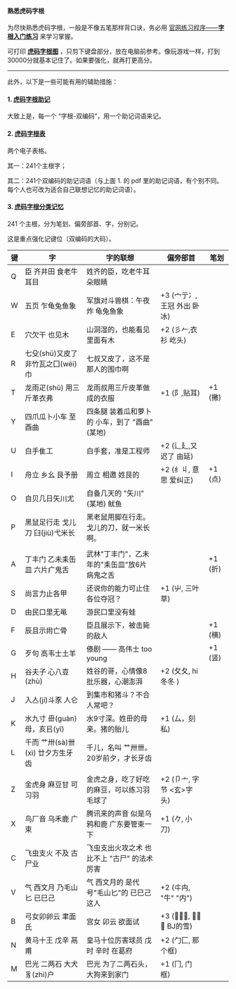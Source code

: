 #### 熟悉虎码字根

为尽快熟悉虎码字根，一般是不像五笔那样背口诀，务必用 [官网练习程序——**字根入门练习**](https://tiger-code.com/practice) 来学习掌握。

可打印 [**虎码字根图**](https://github.com/impishian/input_method/blob/main/%E8%99%8E%E7%A0%81/%E8%99%8E%E7%A0%81%E5%AD%97%E6%A0%B9%E5%9B%BE.jpg) ，只剪下键盘部分，放在电脑前参考。像玩游戏一样，打到30000分就基本记住了。如果要强化，就再打更高分。

----

此外，以下是一些可能有用的辅助措施：

#### 1. [虎码字根助记](https://github.com/impishian/input_method/blob/main/%E8%99%8E%E7%A0%81/%E8%99%8E%E7%A0%81%E5%AD%97%E6%A0%B9%E5%8A%A9%E8%AE%B0.pdf)

大致上是，每一个 “字根-双编码”，用一个助记词语来记。

#### 2. [虎码字根表](https://github.com/impishian/input_method/blob/main/%E8%99%8E%E7%A0%81/%E8%99%8E%E7%A0%81%E5%AD%97%E6%A0%B9%E8%A1%A8.pdf)

两个电子表格。 

其一：241个主根字；

其二：241个双编码的助记词语（与上面 1. 的 pdf 里的助记词语，有个别不同。 每个人也可改为适合自己联想记忆的助记词语）。

#### 3. [虎码字根分类记忆](https://github.com/impishian/input_method/blob/main/%E8%99%8E%E7%A0%81/%E8%99%8E%E7%A0%81%E5%AD%97%E6%A0%B9%E5%88%86%E7%B1%BB%E8%AE%B0%E5%BF%86.pdf)

241 个主根，分为笔划、偏旁部首、字，分别记。

这是重点强化记键位（双编码的大码）。

|  键   | 字 | 字的联想 | 偏旁部首 | 笔划 |
|-------|----------|--------|--------|--------|
| Q | 臣 齐井田 食老牛耳目   |  姓齐的臣，吃老牛耳朵眼睛       |        |
| W | 五页 乍龟兔鱼象       |  军旗对斗兽棋：午夜 炸  龟兔鱼象    |+3 (宀亍冫,王冠 外出 卧冰) |
| E | 穴欠干 也见木         |  山洞湿的，也能看见里面有木      | +2 (彡𠂉,衣衫 屹头)|
| R | 七殳(shū)又皮了 非竹瓦之囗(wéi)巾 | 七叔又皮了，这不是那人的围巾啊 |
| T | 龙雨疋(shū) 用三斤革衣弗  |  龙雨叔用三斤皮革做成的衣服    | +1 (阝,贴耳)    |    +1 (撇)
| Y | 四爪瓜卜小车 至酉曲 | 四条腿 装着瓜和萝卜的 小车，到了 "酉曲"(某地) |
| U | 白手隹工          | 白手套，准是工程师           |+2 (辶廴,又迟了 由延) |
| I | 舟立 乡幺 艮予册   | 周立 相邀 姓艮的           |+2 (纟丩, 意思 爱纠正)     |   +1 (点)
| O | 自贝几日矢川尤   | 自备几天的 "矢川" (某地) 鱿鱼 |
| P | 黑鼠足行走 戈儿刀 臼(jiù)弋米长 | 黑老鼠用脚在行走。戈儿的刀，就一米长啊。  |
| |  | |
| A | 丁丰门 乙未耒缶皿 六片疒鬼舌  | 武林"丁丰门"，乙未年的"耒缶皿"放6片病鬼之舌  |        |  +1 (折)
| S | 尚言力止各甲       |  还说你的能力可止住 各位夺冠？     | +1 (屮, 三叶草) |
| D | 由民口里无黾 | 游民口里没有蛙  |
| F | 辰且示㡀亡骨     |  臣且展示下，被击毙的敌人          |        |   +1 (横)
| G | 歹句 高韦士土羊   | 傣剧 —— 高伟士 too young        |        |  +1 (竖)
| H | 谷夫子 心八壴(zhù)   |  姓谷的哥，心情像8批乐器，心潮澎湃     | +2 (攵夂, hi冬冬 ) |
| J | 入亼(jí)斗豕 人仑 | 到集市和猪斗？不合人常吧？  |
| K | 水九寸 毌(guàn)母，亥㠯(yǐ)   |  水9寸深。姓毌的母亲。猪的胎儿   | +1 (厶，刻私) |
| L | 千而 艹卅(sà)卌(xì) 廿夕方生牙齿 | 千儿，名叫 艹卅卌。20岁前夕，才长牙齿  |
| |  |   |
| Z | 金虎身 麻豆甘 可习羽   |  金虎之身，吃了好吃的麻豆，可以练习羽毛球了    | +2 (卩亠, 字节 <玄>字头) |
| X | 鸟厂音 乌禾鹿 广束    |  腾讯来的声音 似是乌鸦和鹿 广东要管束一下   | +1 (𠂊, 小刀) |
| C | 飞虫支火 不及 古尸业 |  飞虫支出火攻之术 也比不上 "古尸" 的法术厉害  |
| V | 气 西文月 乃毛山匕 已巳己  |  气 西文月的 是代号"毛山匕"的 已巳己 这人    | +2 (㐄禸, "牛" "内") |
| B | 弓女卯卵云 聿面氏   |   宫女 卯云 欲面试      | +3 (𠂎乂𫜹, 背框 毙 BJ的雪) |
| N | 黄马十王 戊辛 鬲甫    |  皇马十位厉害球员  戊时 辛时 在葛府  | +2 (勹匚, 那个框) |
| M | 巴光 二两石 大犬豸(zhì)户  |  巴光 为了二两石头，大狗来到家门        | +1 (冂, 门框) |
